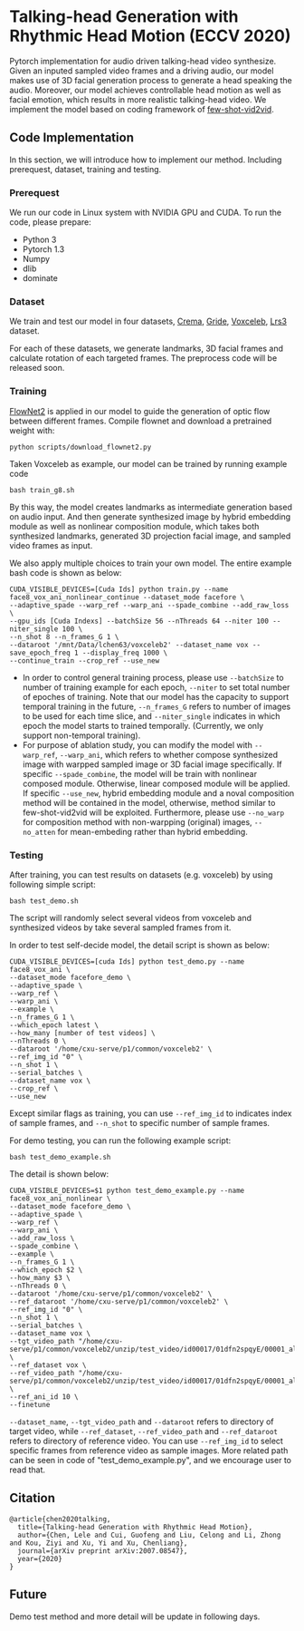# Talking-head Generation with Rhythmic Head Motion (ECCV 2020)

Pytorch implementation for audio driven talking-head video synthesize. Given an inputed sampled video frames and a driving audio, our model makes use of 3D facial generation process to generate a head speaking the audio. Moreover, our model achieves controllable head motion as well as facial emotion, which results in more realistic talking-head video. We implement the model based on coding framework of [few-shot-vid2vid](https://github.com/NVlabs/few-shot-vid2vid).


## Code Implementation

In this section, we will introduce how to implement our method. Including prerequest, dataset, training and testing.

### Prerequest

We run our code in Linux system with NVIDIA GPU and CUDA. To run the code, please prepare:

- Python 3
- Pytorch 1.3
- Numpy
- dlib
- dominate

### Dataset

We train and test our model in four datasets, [Crema](https://github.com/CheyneyComputerScience/CREMA-D), [Gride](https://www.grid.ac/downloads), [Voxceleb](http://www.robots.ox.ac.uk/~vgg/data/voxceleb/), [Lrs3](http://www.robots.ox.ac.uk/~vgg/data/lip_reading/lrs3.html) dataset.

For each of these datasets, we generate landmarks, 3D facial frames and calculate rotation of each targeted frames. The preprocess code will be released soon.

###  Training

[FlowNet2](https://github.com/NVIDIA/flownet2-pytorch) is applied in our model to guide the generation of optic flow between different frames. Compile flownet and download a pretrained weight with:

```
python scripts/download_flownet2.py
```

Taken Voxceleb as example, our model can be trained by running example code 

```
bash train_g8.sh
```

By this way, the model creates landmarks as intermediate generation based on audio input. And then generate synthesized image by hybrid embedding module as well as nonlinear composition module, which takes both synthesized landmarks, generated 3D projection facial image, and sampled video frames as input.

We also apply multiple choices to train your own model. The entire example bash code is shown as below:

```
CUDA_VISIBLE_DEVICES=[Cuda Ids] python train.py --name face8_vox_ani_nonlinear_continue --dataset_mode facefore \
--adaptive_spade --warp_ref --warp_ani --spade_combine --add_raw_loss \
--gpu_ids [Cuda Indexs] --batchSize 56 --nThreads 64 --niter 100 --niter_single 100 \
--n_shot 8 --n_frames_G 1 \
--dataroot '/mnt/Data/lchen63/voxceleb2' --dataset_name vox --save_epoch_freq 1 --display_freq 1000 \
--continue_train --crop_ref --use_new
```

- In order to control general training process, please use `--batchSize` to number of training example for each epoch, `--niter` to set total number of epoches of training. Note that our model has the capacity to support temporal training in the future, `--n_frames_G` refers to number of images to be used for each time slice, and `--niter_single` indicates in which epoch the model starts to trained temporally. (Currently, we only support non-temporal training).
- For purpose of ablation study, you can modify the model with `--warp_ref`, `--warp_ani`, which refers to whether compose synthesized image with warpped sampled image or 3D facial image specifically. If specific `--spade_combine`, the model will be train with nonlinear composed module. Otherwise, linear composed module will be applied. If specific `--use_new`, hybrid embedding module and a noval composition method will be contained in the model, otherwise, method similar to few-shot-vid2vid will be exploited. Furthermore, please use `--no_warp` for composition method with non-warpping (original) images, `--no_atten` for mean-embeding rather than hybrid embedding.

### Testing

After training, you can test results on datasets (e.g. voxceleb) by using following simple script:

```
bash test_demo.sh
```

The script will randomly select several videos from voxceleb and synthesized videos by take several sampled frames from it.

In order to test self-decide model, the detail script is shown as below:

```
CUDA_VISIBLE_DEVICES=[cuda Ids] python test_demo.py --name face8_vox_ani \
--dataset_mode facefore_demo \
--adaptive_spade \
--warp_ref \
--warp_ani \
--example \
--n_frames_G 1 \
--which_epoch latest \
--how_many [number of test videos] \
--nThreads 0 \
--dataroot '/home/cxu-serve/p1/common/voxceleb2' \
--ref_img_id "0" \
--n_shot 1 \
--serial_batches \
--dataset_name vox \
--crop_ref \
--use_new
```

Except similar flags as training, you can use `--ref_img_id` to indicates index of sample frames, and `--n_shot` to specific number of sample frames.

For demo testing, you can run the following example script:

```
bash test_demo_example.sh
```

The detail is shown below:

```
CUDA_VISIBLE_DEVICES=$1 python test_demo_example.py --name face8_vox_ani_nonlinear \
--dataset_mode facefore_demo \
--adaptive_spade \
--warp_ref \
--warp_ani \
--add_raw_loss \
--spade_combine \
--example \
--n_frames_G 1 \
--which_epoch $2 \
--how_many $3 \
--nThreads 0 \
--dataroot '/home/cxu-serve/p1/common/voxceleb2' \
--ref_dataroot '/home/cxu-serve/p1/common/voxceleb2' \
--ref_img_id "0" \
--n_shot 1 \
--serial_batches \
--dataset_name vox \
--tgt_video_path "/home/cxu-serve/p1/common/voxceleb2/unzip/test_video/id00017/01dfn2spqyE/00001_aligned.mp4" \
--ref_dataset vox \
--ref_video_path "/home/cxu-serve/p1/common/voxceleb2/unzip/test_video/id00017/01dfn2spqyE/00001_aligned.mp4" \
--ref_ani_id 10 \
--finetune
```

`--dataset_name`, `--tgt_video_path` and `--dataroot` refers to directory of target video, while `--ref_dataset`, `--ref_video_path` and `--ref_dataroot` refers to directory of reference video. You can use `--ref_img_id` to select specific frames from reference video as sample images. More related path can be seen in code of "test_demo_example.py", and we encourage user to read that.

## Citation

    @article{chen2020talking,
      title={Talking-head Generation with Rhythmic Head Motion},
      author={Chen, Lele and Cui, Guofeng and Liu, Celong and Li, Zhong and Kou, Ziyi and Xu, Yi and Xu, Chenliang},
      journal={arXiv preprint arXiv:2007.08547},
      year={2020}
    }

## Future

Demo test method and more detail will be update in following days.
